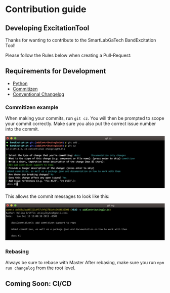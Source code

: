 # Contribution guide

## Developing ExcitationTool

Thanks for wanting to contribute to the SmartLabGaTech BandExcitation Tool!

Please follow the Rules below when creating a Pull-Request:

## Requirements for Development
- [Python](https://www.python.org/)
- [Commitizen](http://commitizen.github.io/cz-cli/)
- [Conventional Changelog](https://github.com/conventional-changelog/conventional-changelog/tree/master/packages/conventional-changelog-cli)
### Commitizen example
When making your commits, run `git cz`. You will then be prompted to scope your commit correctly. Make sure you also put the correct issue number into the commit.

![git cz](./docs/images/cz-example.png)

This allows the commit messages to look like this:

![commit message example](./docs/images/commit-example.png)

### Rebasing
Always be sure to rebase with Master
After rebasing, make sure you run `npm run changelog` from the root level.
## Coming Soon: CI/CD